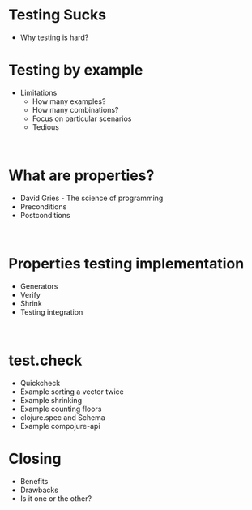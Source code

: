 # Testing Sucks

* Why testing is hard?

# Testing by example

* Limitations
  - How many examples?
  - How many combinations?
  - Focus on particular scenarios
  - Tedious

<br/>

# What are properties?

* David Gries - The science of programming
* Preconditions 
* Postconditions

<br/>

# Properties testing implementation

* Generators
* Verify
* Shrink
* Testing integration

<br/>

# test.check

* Quickcheck
* Example sorting a vector twice
* Example shrinking
* Example counting floors
* clojure.spec and Schema
* Example compojure-api

# Closing

* Benefits
* Drawbacks
* Is it one or the other?
